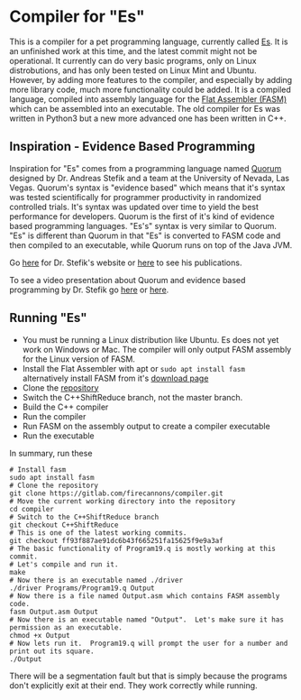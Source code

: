 # Compiler for "Es"

This is a compiler for a pet programming language, currently called [Es](https://blazblue.wiki/wiki/Es).  It is an unfinished work at this time, and the latest commit might not be operational.  It currently can do very basic programs, only on Linux distrobutions, and has only been tested on Linux Mint and Ubuntu.  However, by adding more features to the compiler, and especially by adding more library code, much more functionality could be added.  It is a compiled language, compiled into assembly language for the [Flat Assembler (FASM)](https://flatassembler.net/) which can be assembled into an executable.  The old compiler for Es was written in Python3 but a new more advanced one has been written in C++.
 
## Inspiration - Evidence Based Programming
Inspiration for "Es" comes from a programming language named [Quorum](https://quorumlanguage.com/) designed by Dr. Andreas Stefik and a team at the University of Nevada, Las Vegas.  Quorum's syntax is "evidence based" which means that it's syntax was tested scientifically for programmer productivity in randomized controlled trials.  It's syntax was updated over time to yield the best performance for developers.  Quorum is the first of it's kind of evidence based programming languages.  "Es's" syntax is very similar to Quorum.  "Es" is different than Quorum in that "Es" is converted to FASM code and then compiled to an executable, while Quorum runs on top of the Java JVM.

Go [here](https://web.cs.unlv.edu/stefika/) for Dr. Stefik's website or [here](https://web.cs.unlv.edu/stefika/research.html) to see his publications.

To see a video presentation about Quorum and evidence based programming by Dr. Stefik go [here](https://www.youtube.com/watch?v=uEFrE6cgVNY) or [here](https://www.youtube.com/watch?v=VLBSvWZ5VuQ).

## Running "Es"
- You must be running a Linux distribution like Ubuntu.  Es does not yet work on Windows or Mac.  The compiler will only output FASM assembly for the Linux version of FASM.
- Install the Flat Assembler with apt or `sudo apt install fasm`<br>alternatively install FASM from it's [download page](https://flatassembler.net/download.php)
- Clone the [repository](https://gitlab.com/firecannons/compiler.git)
- Switch the C++ShiftReduce branch, not the master branch.
- Build the C++ compiler
- Run the compiler
- Run FASM on the assembly output to create a compiler executable
- Run the executable

In summary, run these
```
# Install fasm
sudo apt install fasm
# Clone the repository
git clone https://gitlab.com/firecannons/compiler.git
# Move the current working directory into the repository
cd compiler
# Switch to the C++ShiftReduce branch
git checkout C++ShiftReduce
# This is one of the latest working commits.
git checkout ff93f887ae91dc6b43f665251fa15625f9e9a3af
# The basic functionality of Program19.q is mostly working at this commit.
# Let's compile and run it.
make
# Now there is an executable named ./driver
./driver Programs/Program19.q Output
# Now there is a file named Output.asm which contains FASM assembly code.
fasm Output.asm Output
# Now there is an executable named "Output".  Let's make sure it has permission as an executable.
chmod +x Output
# Now lets run it.  Program19.q will prompt the user for a number and print out its square.
./Output
```
There will be a segmentation fault but that is simply because the programs don't explicitly exit at their end.  They work correctly while running.